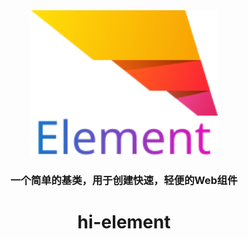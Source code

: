 <div align="center">
<img src="./logo.svg" alt="hi-element" width="300" >

### 一个简单的基类，用于创建快速，轻便的Web组件
# hi-element

</div>


